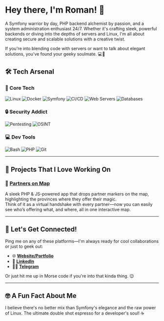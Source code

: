 # Hey there, I'm Roman! 🌟

A Symfony warrior by day, PHP backend alchemist by passion, and a system administration enthusiast 24/7. Whether it's crafting sleek, powerful backends or diving into the depths of servers and Linux, I'm all about creating secure and scalable solutions with a creative twist.

If you're into blending code with servers or want to talk about elegant solutions, you've found your geeky soulmate. 💻🚀  

## 🛠️ Tech Arsenal

### 🔑 Core Tech
![Linux](https://img.shields.io/badge/Linux-FCC624?style=for-the-badge&logo=linux&logoColor=black)
![Docker](https://img.shields.io/badge/Docker-2496ED?style=for-the-badge&logo=docker&logoColor=white)
![Symfony](https://img.shields.io/badge/Symfony-000000?style=for-the-badge&logo=symfony&logoColor=white)
![CI/CD](https://img.shields.io/badge/CI%2FCD-000000?style=for-the-badge&logo=githubactions&logoColor=white)
![Web Servers](https://img.shields.io/badge/Web_Servers-FF6F00?style=for-the-badge&logo=apache&logoColor=white)
![Databases](https://img.shields.io/badge/Databases-1565C0?style=for-the-badge)

### 🔒 Security Addict
![Pentesting](https://img.shields.io/badge/Pentesting-6200EA?style=for-the-badge)
![OSINT](https://img.shields.io/badge/OSINT-311B92?style=for-the-badge)

### 💻 Dev Tools
![Bash](https://img.shields.io/badge/Bash-4EAA25?style=for-the-badge&logo=gnu-bash&logoColor=white)
![PHP](https://img.shields.io/badge/PHP-777BB4?style=for-the-badge&logo=php&logoColor=white)
![Git](https://img.shields.io/badge/Git-F05032?style=for-the-badge&logo=git&logoColor=white)

---

## 🌟 Projects That I Love Working On

### 🚀 [Partners on Map](https://github.com/romandoro/partners_on_map)
A sleek PHP & JS-powered app that drops partner markers on the map, highlighting the provinces where they offer their magic. <br />
Think of it as a virtual handshake with every partner—now you can easily see who’s offering what, and where, all in one interactive map.

---

## 📡 Let's Get Connected!  

Ping me on any of these platforms—I'm always ready for cool collaborations or just to geek out:  

- 🌐 **[Website/Portfolio](https://romandoro.com)**
- 💼 **[LinkedIn](https://www.linkedin.com/in/roman-d-12740a2b3)**  
- ✍🏻 **[Telegram](https://telegram.me/weborbit_official)**   

Or just hit me up in Morse code if you're into that kinda thing. 😉

---

## 🤓 A Fun Fact About Me
I believe there's no better mix than Symfony's elegance and the raw power of Linux. The ultimate double shot espresso for a developer's soul! ☕
